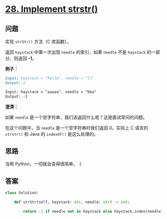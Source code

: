 # [28. Implement strstr()](https://leetcode.com/problems/implement-strstr/)

## 问题

实现 `strStr()` 方法（C 库函数）。

返回 `haystack` 中第一次出现 `needle` 的索引，如果 `needle` 不是 `haystack` 的一部分，则返回  **-1**。

**例子：**

```markdown
Input: haystack = "hello", needle = "ll"
Output: 2

Input: haystack = "aaaaa", needle = "bba"
Output: -1
```

**澄清：**

如果 `needle` 是一个空字符串，我们该返回什么呢？这是面试常问的问题。

在这个问题中，当 `needle` 是一个空字符串时我们返回 0。实际上 C 语言的 `strstr()` 和 Java 的 `indexOf()` 是这么处理的。

## 思路

当用 Python，一切就会变得很简单。 :)

## 答案

```python
class Solution:
    
    def strStr(self, haystack: str, needle: str) -> int:
        
        return -1 if needle not in haystack else haystack.index(needle)
```

